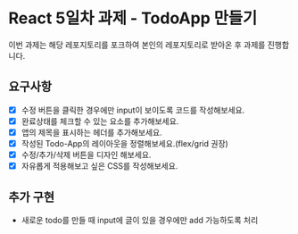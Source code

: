 # React 5일차 과제 - TodoApp 만들기

이번 과제는 해당 레포지토리를 포크하여 본인의 레포지토리로 받아온 후 과제를 진행합니다.

## 요구사항

- [x] 수정 버튼을 클릭한 경우에만 input이 보이도록 코드를 작성해보세요.
- [x] 완료상태를 체크할 수 있는 요소를 추가해보세요.
- [x] 앱의 제목을 표시하는 헤더를 추가해보세요.
- [x] 작성된 Todo-App의 레이아웃을 정렬해보세요.(flex/grid 권장)
- [x] 수정/추가/삭제 버튼을 디자인 해보세요.
- [x] 자유롭게 적용해보고 싶은 CSS를 작성해보세요.

## 추가 구현

- 새로운 todo를 만들 때 input에 글이 있을 경우에만 add 가능하도록 처리
